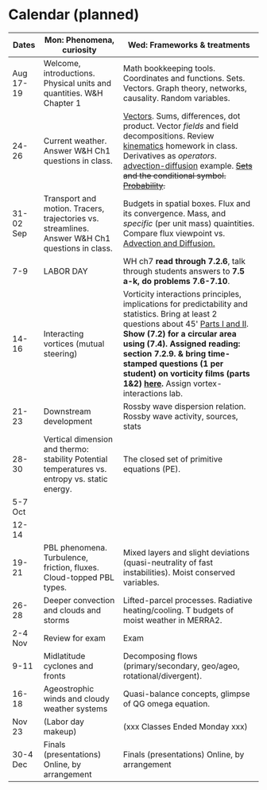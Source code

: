 # Calendar (planned) 

Dates	|Mon: Phenomena, curiosity	|Wed: Frameworks & treatments 
-------|------------- | ------------- 
Aug 17-19	|Welcome, introductions. Physical units and quantities. W&H Chapter 1	|Math bookkeeping tools. Coordinates and functions. Sets. Vectors. Graph theory, networks, causality. Random variables. 
24-26	|Current weather. Answer W&H Ch1 questions in class.	|[Vectors](https://www.feynmanlectures.caltech.edu/I_11.html). Sums, differences, dot product. Vector *fields* and field decompositions. Review [kinematics](https://colab.research.google.com/drive/1uY31iYu5dZ5E9F-UoYrpWQf4UnJLvoKG?usp=sharing) homework in class. Derivatives as *operators*. [advection-diffusion](https://github.com/ATMOcanes/ATM651_2020/blob/master/Grammar/Advection_diffusion.demos.pdf) example. ~~[Sets](https://en.wikipedia.org/wiki/Set_(mathematics)#Set-builder_notation) and the conditional symbol. [Probability](https://hyp.is/7oMpMudFEeqKjO-LQbqjew/en.wikipedia.org/wiki/Probability_interpretations).~~ 
31-02 Sep	|Transport and motion. Tracers, trajectories vs. streamlines.  Answer W&H Ch1 questions in class.	|Budgets in spatial boxes. Flux and its convergence. Mass, and *specific* (per unit mass) quaintities.  Compare flux viewpoint vs. [Advection and Diffusion.](https://github.com/ATMOcanes/ATM651_2020/blob/master/Grammar/Advection_diffusion.demos.pdf) 
7-9	|LABOR DAY 	| WH ch7 **read through 7.2.6**, talk through students answers to **7.5 a-k, do problems 7.6-7.10**. |
|14-16	|Interacting vortices (mutual steering) |Vorticity interactions principles, implications for predictability and statistics. Bring at least 2 questions about 45' [Parts I and II](http://web.mit.edu/hml/ncfmf.html). **Show (7.2) for a circular area using (7.4). Assigned reading: section 7.2.9. & bring time-stamped questions (1 per student) on vorticity films (parts 1&2) [here](http://web.mit.edu/hml/ncfmf.html).** Assign vortex-interactions lab.
21-23	|Downstream development	|Rossby wave dispersion relation. Rossby wave activity, sources, stats	
28-30	| Vertical dimension and thermo: stability Potential temperatures vs. entropy vs. static energy.|The closed set of primitive equations (PE). 
5-7 Oct	||
12-14	| | 
19-21	|PBL phenomena. Turbulence, friction, fluxes. Cloud-topped PBL types.	|Mixed layers and slight deviations (quasi-neutrality of fast instabilities). Moist conserved variables. 
26-28	|Deeper convection and clouds and storms 	|Lifted-parcel processes. Radiative heating/cooling. T budgets of moist weather in MERRA2. 
2-4 Nov	|Review for exam	|Exam 
9-11	|Midlatitude cyclones and fronts	|Decomposing flows (primary/secondary, geo/ageo, rotational/divergent). 
16-18	|Ageostrophic winds and cloudy weather systems	|Quasi-balance concepts, glimpse of QG omega equation.
Nov 23	|(Labor day makeup)	|(xxx Classes Ended Monday xxx)
30-4 Dec	|                        Finals (presentations)  Online, by arrangement | Finals (presentations)  Online, by arrangement
